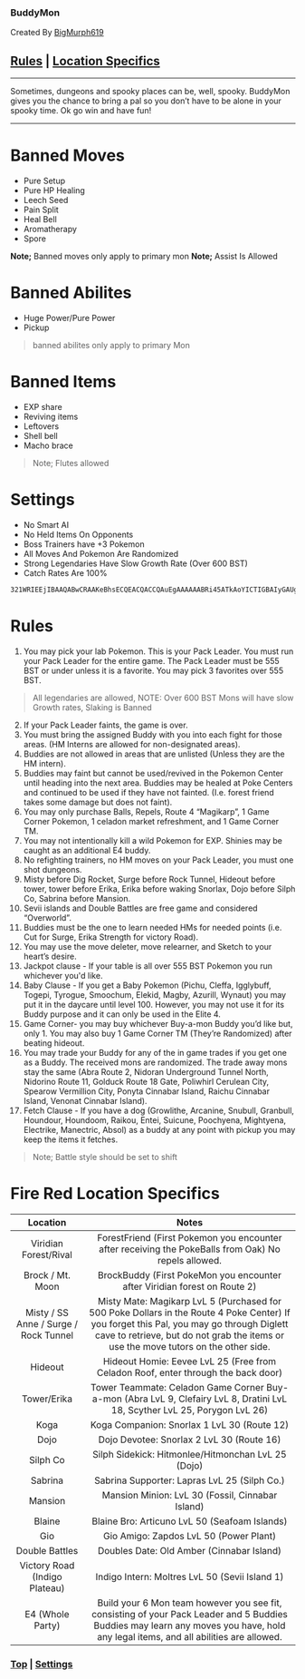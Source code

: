 ### BuddyMon

Created By [BigMurph619](https://www.twitch.tv/bigmurph619)

## [Rules](#rules) | [Location Specifics](#fire-red-location-specifics)

---

Sometimes, dungeons and spooky places can be, well, spooky. 
BuddyMon gives you the chance to bring a pal so you don’t have to be alone in your spooky time. 
Ok go win and have fun!

---

# Banned Moves

- Pure Setup
- Pure HP Healing
- Leech Seed
- Pain Split
- Heal Bell
- Aromatherapy
- Spore

**Note;** Banned moves only apply to primary mon
**Note;** Assist Is Allowed

# Banned Abilites

- Huge Power/Pure Power
- Pickup

> banned abilites only apply to primary Mon

# Banned Items

- EXP share
- Reviving items
- Leftovers
- Shell bell
- Macho brace

> Note; Flutes allowed

# Settings

- No Smart AI
- No Held Items On Opponents
- Boss Trainers have +3 Pokemon
- All Moves And Pokemon Are Randomized
- Strong Legendaries Have Slow Growth Rate (Over 600 BST)
- Catch Rates Are 100%

```bash
321WRIEEjIBAAQABwCRAAKeBhsECQEACQACCQAuEgAAAAAABRi45ATkAoYICTIGBAIyGAUgEEZpcmUgUmVkIChVKSAxLjED+djq48M4ig==
```

# Rules

1) You may pick your lab Pokemon. This is your Pack Leader. You must run your Pack Leader for the entire game. The Pack Leader must be 555 BST or under unless it is a favorite. You may pick 3 favorites over 555 BST.

>All legendaries are allowed, NOTE: Over 600 BST Mons will have slow Growth rates, Slaking is Banned

2) If your Pack Leader faints, the game is over.
3) You must bring the assigned Buddy with you into each fight for those areas. (HM Interns are allowed for non-designated areas).
4) Buddies are not allowed in areas that are unlisted (Unless they are the HM intern).
5) Buddies may faint but cannot be used/revived in the Pokemon Center until heading into the next area. Buddies may be healed at Poke Centers and continued to be used if they have not fainted. (I.e. forest friend takes some damage but does not faint).
6) You may only purchase Balls, Repels, Route 4 “Magikarp”, 1 Game Corner Pokemon, 1 celadon market refreshment, and 1 Game Corner TM.
7) You may not intentionally kill a wild Pokemon for EXP. Shinies may be caught as an additional E4 buddy.
8) No refighting trainers, no HM moves on your Pack Leader, you must one shot dungeons.
9) Misty before Dig Rocket, Surge before Rock Tunnel, Hideout before tower, tower before Erika, Erika before waking Snorlax, Dojo before Silph Co, Sabrina before Mansion.
10) Sevii islands and Double Battles are free game and considered “Overworld”.
11) Buddies must be the one to learn needed HMs for needed points (i.e. Cut for Surge, Erika Strength for victory Road).
12) You may use the move deleter, move relearner, and Sketch to your heart’s desire.
13) Jackpot clause - If your table is all over 555 BST Pokemon you run whichever you'd like.
14) Baby Clause - If you get a Baby Pokemon (Pichu, Cleffa, Igglybuff, Togepi, Tyrogue, Smoochum, Elekid, Magby, Azurill, Wynaut) you may put it in the daycare until level 100. However, you may not use it for its Buddy purpose and it can only be used in the Elite 4.
15) Game Corner- you may buy whichever Buy-a-mon Buddy you’d like but, only 1. You may also buy 1 Game Corner TM (They’re Randomized) after beating hideout.
16) You may trade your Buddy for any of the in game trades if you get one as a Buddy. The received mons are randomized. The trade away mons stay the same (Abra Route 2, Nidoran Underground Tunnel North, Nidorino Route 11, Golduck Route 18 Gate, Poliwhirl Cerulean City, Spearow Vermillion City, Ponyta Cinnabar Island, Raichu Cinnabar Island, Venonat Cinnabar Island).
17) Fetch Clause - If you have a dog (Growlithe, Arcanine, Snubull, Granbull, Houndour, Houndoom, Raikou, Entei, Suicune, Poochyena, Mightyena, Electrike, Manectric, Absol) as a buddy at any point with pickup you may keep the items it fetches.

>Note; Battle style should be set to shift

# Fire Red Location Specifics

| Location                              | Notes                                                                                                                                                                                                                           |
| :-----------------------------------: | :-----------------------------------------------------------------------------------------------------------------------------------------------------------------------------------------------------------------------------: |
| Viridian Forest/Rival                 | ForestFriend (First Pokemon you encounter after receiving the PokeBalls from Oak) No repels allowed.                                                                                                                            |
| Brock / Mt. Moon                      | BrockBuddy (First PokeMon you encounter after Viridian forest on Route 2)                                                                                                                                                       |
| Misty / SS Anne / Surge / Rock Tunnel | Misty Mate: Magikarp LvL 5 (Purchased for 500 Poke Dollars in the Route 4 Poke Center) If you forget this Pal, you may go through Diglett cave to retrieve, but do not grab the items or use the move tutors on the other side. |
| Hideout                               | Hideout Homie: Eevee LvL 25 (Free from Celadon Roof, enter through the back door)                                                                                                                                               |
| Tower/Erika                           | Tower Teammate: Celadon Game Corner Buy-a-mon (Abra LvL 9, Clefairy LvL 8, Dratini LvL 18, Scyther LvL 25, Porygon LvL 26)                                                                                                      |                                                   
| Koga                                  | Koga Companion: Snorlax 1 LvL 30 (Route 12)                                                                                                                                                                                     |
| Dojo                                  | Dojo Devotee: Snorlax 2 LvL 30 (Route 16)                                                                                                                                                                                       |
| Silph Co                              | Silph Sidekick: Hitmonlee/Hitmonchan LvL 25 (Dojo)                                                                                                                                                                              |
| Sabrina                               | Sabrina Supporter: Lapras LvL 25 (Silph Co.)                                                                                                                                                                                    |
| Mansion                               | Mansion Minion: LvL 30 (Fossil, Cinnabar Island)                                                                                                                                                                                |
| Blaine                                | Blaine Bro: Articuno LvL 50 (Seafoam Islands)                                                                                                                                                                                   |
| Gio                                   | Gio Amigo: Zapdos LvL 50 (Power Plant)                                                                                                                                                                                          |
| Double Battles                        | Doubles Date: Old Amber (Cinnabar Island)                                                                                                                                                                                       |
| Victory Road (Indigo Plateau)         | Indigo Intern: Moltres LvL 50 (Sevii Island 1)                                                                                                                                                                                  |
| E4 (Whole Party)                      | Build your 6 Mon team however you see fit, consisting of your Pack Leader and 5 Buddies Buddies may learn any moves you have, hold any legal items, and all abilities are allowed.                                              |

### [Top](#buddymon) | [Settings](#settings)
